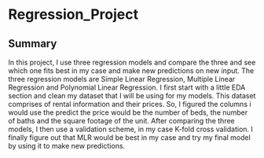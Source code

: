 # Regression_Project

## Summary

In this project, I use three regression models and compare the three and see which one fits best in my case and make new predictions on new input.
The three regression models are Simple Linear Regression, Multiple Linear Regression and Polynomial Linear Regression.
I first start with a little EDA section and clean my dataset that I will be using for my models. This dataset comprises of rental information and their prices.
So, I figured the columns i would use the predict the price would be the number of beds, the number of baths and the square footage of the unit.
After comparing the three models, I then use a validation scheme, in my case K-fold cross validation. 
I finally figure out that MLR would be best in my case and try my final model by using it to make new predictions.
